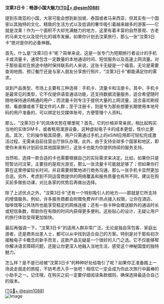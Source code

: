 **汶萊3日卡：畅游小国大魅力[[TG💪+ @esim1088](https://t.me/s/esim1088)]**

提到东南亚的小国，大家可能会想到新加坡、泰国或者马来西亚，但其实有一个国家以其独特的文化、精致的生活方式以及低调的奢华吸引着越来越多的游客——它就是汶莱！作为一个面积不大却充满魅力的地方，这里有着丰富的自然景观、古老的马来文化以及现代化的城市发展。如果你计划去汶莱旅行，那么一张“汶萊3日卡”绝对是你的必备神器。

首先，什么是“汶萊3日卡”呢？简单来说，这是一张专门为短期旅行者设计的手机卡或流量卡，通常包含一定数量的本地通话时间、短信服务以及高速上网流量。对于那些喜欢在旅途中随时保持联系的人来说，这张卡无疑是一个福音。无论是需要查询地图、预订餐厅还是与家人朋友分享旅行照片，“汶萊3日卡”都能满足你的需求。

说到产品类型，市场上主要有三种选择：手机卡、流量卡和注册卡。其中，手机卡是最常见的类型，它不仅提供语音通话功能，还支持数据流量服务，适合希望随时随地保持通讯畅通的用户；而流量卡则专注于提供大量的上网流量，适合喜欢刷视频、看直播或者下载文件的人群；至于注册卡，则是专为那些想要长期使用本地号码的用户准备的，可以绑定社交媒体账号，方便管理个人资料。

那么，“汶萊3日卡”的具体优势在哪里呢？首先，它的价格非常亲民，相比起购买当地的实体SIM卡，或者租用漫游设备，这种虚拟电子卡的成本更低，性价比更高。其次，它的操作极其简便，用户只需通过手机上的eSIM应用即可轻松完成激活过程，无需亲自前往营业厅排队办理。此外，由于支持全球多个国家和地区，即使你未来有计划前往其他国家旅行，这张卡也能为你提供持续的服务支持。

当然啦，选择一款合适的卡也需要根据自己的实际需求来决定。比如，如果你只是短暂访问汶莱，主要目的是观光游览，那么一张流量卡可能就足够了；但如果你打算在这里停留较长时间，并且需要频繁地进行商务沟通，那么一张手机卡显然更加合适。另外，考虑到不同运营商提供的网络覆盖和服务质量也有所不同，建议在购买前多做些功课，对比各家的优势后再做出选择。

除了上述优点之外，“汶萊3日卡”还有一个特别吸引人的地方——那就是它所支持的增值服务。例如，许多服务商都会附赠免费WiFi热点接入权限，让你在酒店、咖啡馆等公共场所也能享受稳定的网络连接；还有一些卡种会赠送额外的通话时长或短信条数，帮助你在有限的时间内获得更多便利。这些贴心的设计，无疑让用户的旅行体验变得更加愉快。

最后再强调一下，“汶萊3日卡”的适用人群非常广泛。无论是独自背包客、家庭出游者，还是商务出差人士，都可以从中找到适合自己的方案。特别是对于那些初次接触电子卡概念的新手而言，这款产品无疑是一个很好的入门之选。它不仅能够帮你解决语言障碍问题，还能让你更深入地融入当地生活，感受这个神秘国度的独特魅力。

怎么样？是不是已经被“汶萊3日卡”的种种好处给吸引了呢？如果你正准备踏上一场说走就走的旅程，不妨考虑入手一张吧！相信它一定会成为你此次旅行中最棒的小助手之一。记住哦，在购买之前一定要仔细阅读条款细则，确保选择最适合自己的版本。

[[TG💪+ @esim1088](https://t.me/s/esim1088)]  
![Image](https://i.postimg.cc/4NQfJmqS/Snipaste-2025-05-13-00-14-12.png)